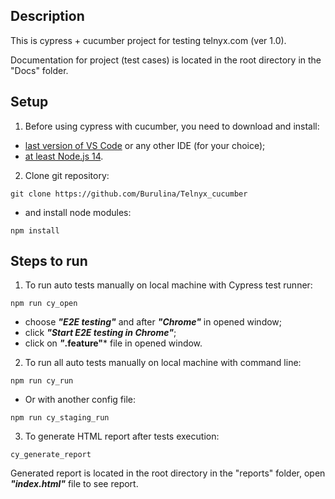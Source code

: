 ## Description 
This is cypress + cucumber project for testing telnyx.com (ver 1.0).

Documentation for project (test cases) is located in the root directory in the "Docs" folder.
## Setup
1. Before using cypress with cucumber, you need to download and install:
- [last version of VS Code](https://code.visualstudio.com/) or any other IDE (for your choice);
- [at least Node.js 14](https://nodejs.org/uk/download/).
2. Clone git repository:
``` console
git clone https://github.com/Burulina/Telnyx_cucumber
```
- and install node modules:
``` console
npm install
```
## Steps to run
1. To run auto tests manually on local machine with Cypress test runner:
``` console
npm run cy_open
```
- choose ***"E2E testing"*** and after ***"Chrome"*** in opened window;
- click ***"Start E2E testing in Chrome"***;
- click on ***"*.feature"*** file in opened window.

2. To run all auto tests manually on local machine with command line:
``` console
npm run cy_run
```
- Or with another config file:
``` console
npm run cy_staging_run
```
3. To generate HTML report after tests execution:
``` console
cy_generate_report
```
Generated report is located in the root directory in the "reports" folder, open ***"index.html"*** file to see report.